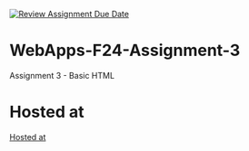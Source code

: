 [![Review Assignment Due Date](https://classroom.github.com/assets/deadline-readme-button-24ddc0f5d75046c5622901739e7c5dd533143b0c8e959d652212380cedb1ea36.svg)](https://classroom.github.com/a/qJp_9AXf)
# WebApps-F24-Assignment-3
Assignment 3 - Basic HTML
# Hosted at
[Hosted at](https://github.com/44-563-Web-Apps-S24/44563-webapps-s24-assignment3-YAMINIREDDYPESARU/)
